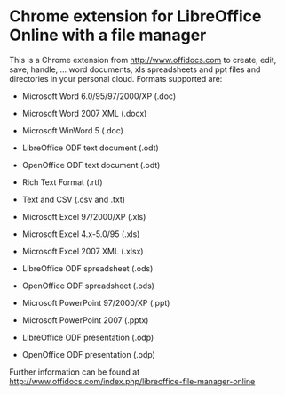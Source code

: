 # Chrome extension for LibreOffice Online with a file manager

This is a Chrome extension from http://www.offidocs.com to create, edit, save, handle, ... word documents, xls spreadsheets and ppt files and directories in your personal cloud. Formats supported are:

- Microsoft Word 6.0/95/97/2000/XP (.doc)

- Microsoft Word 2007 XML (.docx)

- Microsoft WinWord 5 (.doc)

- LibreOffice ODF text document (.odt)

- OpenOffice ODF text document (.odt)

- Rich Text Format (.rtf)

- Text and CSV (.csv and .txt)

- Microsoft Excel 97/2000/XP (.xls)

- Microsoft Excel 4.x-5.0/95 (.xls)

- Microsoft Excel 2007 XML (.xlsx)

- LibreOffice ODF spreadsheet (.ods)

- OpenOffice ODF spreadsheet (.ods)

- Microsoft PowerPoint 97/2000/XP (.ppt)

- Microsoft PowerPoint 2007 (.pptx)

- LibreOffice ODF presentation (.odp)

- OpenOffice ODF presentation (.odp)


Further information can be found at http://www.offidocs.com/index.php/libreoffice-file-manager-online
